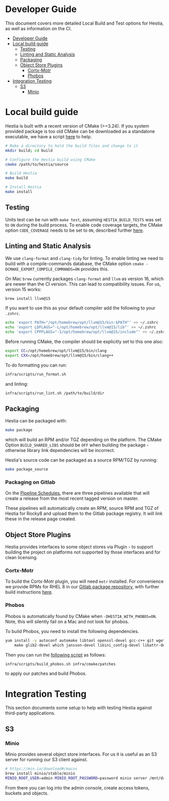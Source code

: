 # Developer Guide

This document covers more detailed Local Build and Test options for Hestia, as well as information on the CI.

- [Developer Guide](#developer-guide)
- [Local build guide](#local-build-guide)
  - [Testing](#testing)
  - [Linting and Static Analysis](#linting-and-static-analysis)
  - [Packaging](#packaging)
  - [Object Store Plugins](#object-store-plugins)
    - [Cortx-Motr](#cortx-motr)
    - [Phobos](#phobos)
- [Integration Testing](#integration-testing)
  - [S3](#s3)
    - [Minio](#minio)

# Local build guide

Hestia is built with a recent version of CMake (>=3.24). If you system provided package is too old CMake can be downloaded as a standalone executable, we have a script [here](/infra/scripts/bootstrap_cmake.sh) to help.


```bash
# Make a directory to hold the build files and change to it
mkdir build; cd build

# Configure the Hestia build using CMake
cmake /path/to/hestia/source

# Build Hestia
make build 

# Install Hestia 
make install
```

## Testing

Units test can be run with `make test`, assuming `HESTIA_BUILD_TESTS` was set to `ON` during the build process. To enable code coverage targets, the CMake option `CODE_COVERAGE` needs to be set to `ON`, described further [here](https://git.ichec.ie/io-sea-internal/hestia/-/blob/devel/test/README.md).

## Linting and Static Analysis

We use `clang-format` and `clang-tidy` for linting. To enable linting we need to build with a compile-commands database, the CMake option `cmake -DCMAKE_EXPORT_COMPILE_COMMANDS=ON` provides this.

On Mac `brew` currently packages `clang-format` and `llvm` as version 16, which are newer than the CI version. This can lead to compatibility issues. For us, version 15 works:

```bash
brew install llvm@15
```

If you want to use this as your default compiler add the following to your `.zshrc`.

```bash
echo 'export PATH="/opt/homebrew/opt/llvm@15/bin:$PATH"' >> ~/.zshrc
echo 'export LDFLAGS="-L/opt/homebrew/opt/llvm@15/lib"' >> ~/.zshrc
echo 'export CPPFLAGS="-I/opt/homebrew/opt/llvm@15/include"' >> ~/.zshrc
```

Before running CMake, the compiler should be explicitly set to this one also:

```bash
export CC=/opt/homebrew/opt/llvm@15/bin/clang
export CXX=/opt/homebrew/opt/llvm@15/bin/clang++
```

To do formatting you can run:

```bash
infra/scripts/run_format.sh
```

and linting:

```bash
infra/scripts/run_lint.sh /path/to/build/dir
```

## Packaging

Hestia can be packaged with:

```bash
make package
```

which will build an RPM and/or TGZ depending on the platform. The CMake Option `BUILD_SHARED_LIBS` should be `OFF` when building the package - otherwise library link dependencies will be incorrect.

Hestia's source code can be packaged as a source RPM/TGZ by running: 

```bash
make package_source
```

### Packaging on Gitlab

On the [Pipeline Schedules](https://git.ichec.ie/io-sea-internal/hestia/-/pipeline_schedules), there are three pipelines available that will create a release from the most recent tagged version on master.

These pipelines will automatically create an RPM, source RPM and TGZ of Hestia for Rocky8 and upload them to the Gitlab package registry. It will link these in the release page created.

## Object Store Plugins

Hestia provides interfaces to some object stores via Plugin - to support building the project on platforms not supported by those interfaces and for clean licensing.

### Cortx-Motr

To build the Cortx-Motr plugin, you will need `motr` installed. For convenience we provide RPMs for RHEL 8 in our [Gitlab package repository](https://git.ichec.ie/io-sea-internal/hestia/-/packages/33), with further build instructions [here](/doc/Markdown/motr_use.md).

### Phobos

Phobos is automatically found by CMake when `-DHESTIA_WITH_PHOBOS=ON`. Note, this will silently fail on a Mac and not look for phobos. 

To build Phobos, you need to install the following dependencies. 

```bash
yum install -y autoconf automake libtool openssl-devel gcc-c++ git wget doxygen rpm-build python3-devel libxml2-devel libcurl-devel \
    make glib2-devel which jansson-devel libini_config-devel libattr-devel sg3_utils-devel protobuf-c-devel libpq-devel
```

Then you can run the [following script](/infra/scripts/build_phobos.sh) as follows:

```bash
infra/scripts/build_phobos.sh infra/cmake/patches
``` 

to apply our patches and build Phobos.

# Integration Testing

This section documents some setup to help with testing Hestia against third-party applications.

## S3

### Minio

Minio provides several object store interfaces. For us it is useful as an S3 server for running our S3 client against.

```bash
# https://min.io/download#/macos
brew install minio/stable/minio
MINIO_ROOT_USER=admin MINIO_ROOT_PASSWORD=password minio server /mnt/data --console-address ":9001"
```

From there you can log into the admin console, create access tokens, buckets and objects.

